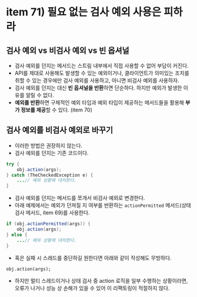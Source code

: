 # item 71) 필요 없는 검사 예외 사용은 피하라

## 검사 예외 vs 비검사 예외 vs 빈 옵셔널

* 검사 예외를 던지는 메서드는 스트림 내부에서 직접 사용할 수 없어 부담이 커진다.
* API를 제대로 사용해도 발생할 수 있는 예외이거나, 클라이언트가 의미있는 조치를 취할 수 있는 경우에만 검사 예외를 사용하고, 아니면 비검사 예외를 사용하자.
* 검사 예외를 던지는 대신 **빈 옵셔널을 반환**하면 단순하다. 하지만 예외가 발생한 이유를 알릴 수 없다.
* **예외를 반환**하면 구체적인 예외 타입과 예외 타입이 제공하는 메서드들을 활용해 **부가 정보를 제공**할 수 있다. (item 70)

## 검사 예외를 비검사 예외로 바꾸기

* 이러한 방법은 권장하지 않는다.
* 검사 예외를 던지는 기존 코드이다.

```java
try {
    obj.action(args);
} catch (TheCheckedException e) {
    ...// 예외 상황에 대처한다.
}
```

* 검사 예외를 던지는 메서드를 쪼개서 비검사 예외로 변경한다.
* 아래 예제에서는 예외가 던져질 지 여부를 반환하는 `actionPermitted` 메서드(상태 검사 메서드, item 69)를 사용한다.

```java
if (obj.actionPermitted(args)) {
    obj.action(args);
} else {
    ...// 예외 상황에 대처한다.
}
```

* 혹은 실패 시 스레드를 중단하길 원한다면 아래와 같이 작성해도 무방하다.

```less
obj.action(args);
```

* 하지만 멀티 스레드이거나 상태 검사 중 action 로직을 일부 수행하는 상황이라면, 오류가 나거나 성능 상 손해가 있을 수 있어 이 리팩토링이 적절하지 않다.
